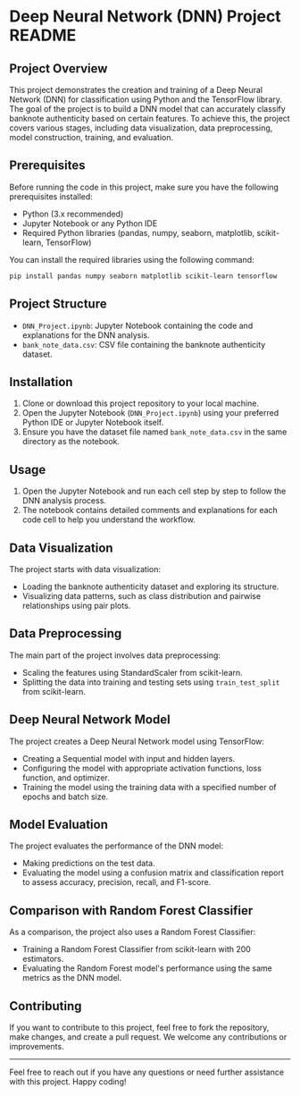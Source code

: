 # Deep Neural Network (DNN) Project README

## Project Overview

This project demonstrates the creation and training of a Deep Neural Network (DNN) for classification using Python and the TensorFlow library. The goal of the project is to build a DNN model that can accurately classify banknote authenticity based on certain features. To achieve this, the project covers various stages, including data visualization, data preprocessing, model construction, training, and evaluation.

## Prerequisites

Before running the code in this project, make sure you have the following prerequisites installed:

- Python (3.x recommended)
- Jupyter Notebook or any Python IDE
- Required Python libraries (pandas, numpy, seaborn, matplotlib, scikit-learn, TensorFlow)

You can install the required libraries using the following command:

```bash
pip install pandas numpy seaborn matplotlib scikit-learn tensorflow
```

## Project Structure

- `DNN_Project.ipynb`: Jupyter Notebook containing the code and explanations for the DNN analysis.
- `bank_note_data.csv`: CSV file containing the banknote authenticity dataset.

## Installation

1. Clone or download this project repository to your local machine.
2. Open the Jupyter Notebook (`DNN_Project.ipynb`) using your preferred Python IDE or Jupyter Notebook itself.
3. Ensure you have the dataset file named `bank_note_data.csv` in the same directory as the notebook.

## Usage

1. Open the Jupyter Notebook and run each cell step by step to follow the DNN analysis process.
2. The notebook contains detailed comments and explanations for each code cell to help you understand the workflow.

## Data Visualization

The project starts with data visualization:

- Loading the banknote authenticity dataset and exploring its structure.
- Visualizing data patterns, such as class distribution and pairwise relationships using pair plots.

## Data Preprocessing

The main part of the project involves data preprocessing:

- Scaling the features using StandardScaler from scikit-learn.
- Splitting the data into training and testing sets using `train_test_split` from scikit-learn.

## Deep Neural Network Model

The project creates a Deep Neural Network model using TensorFlow:

- Creating a Sequential model with input and hidden layers.
- Configuring the model with appropriate activation functions, loss function, and optimizer.
- Training the model using the training data with a specified number of epochs and batch size.

## Model Evaluation

The project evaluates the performance of the DNN model:

- Making predictions on the test data.
- Evaluating the model using a confusion matrix and classification report to assess accuracy, precision, recall, and F1-score.

## Comparison with Random Forest Classifier

As a comparison, the project also uses a Random Forest Classifier:

- Training a Random Forest Classifier from scikit-learn with 200 estimators.
- Evaluating the Random Forest model's performance using the same metrics as the DNN model.

## Contributing

If you want to contribute to this project, feel free to fork the repository, make changes, and create a pull request. We welcome any contributions or improvements.

---

Feel free to reach out if you have any questions or need further assistance with this project. Happy coding!
